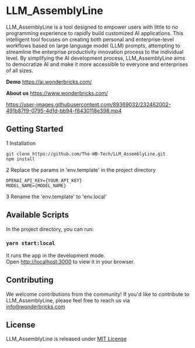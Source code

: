 # LLM_AssemblyLine

LLM_AssemblyLine is a tool designed to empower users with little to no programming experience to rapidly build customized AI applications. This intelligent tool focuses on creating both personal and enterprise-level workflows based on large language model (LLM) prompts, attempting to streamline the enterprise productivity innovation process to the individual level. By simplifying the AI development process, LLM_AssemblyLine aims to democratize AI and make it more accessible to everyone and enterprises of all sizes.

**Demo** https://ai.wonderbricks.com/

**About us** https://www.wonderbricks.com/ 


https://user-images.githubusercontent.com/89369032/232462002-491b87f9-0795-4d1d-bb94-f8430118e398.mp4



## Getting Started

1 Installation
```
git clone https://github.com/The-WB-Tech/LLM_AssemblyLine.git
npm install
```

2 Replace the params in 'env.template' in the project directory
```
OPENAI_API_KEY={YOUR_API_KEY}
MODEL_NAME={MODEL_NAME}
```

3 Rename the 'env.template' to 'env.local'
## Available Scripts

In the project directory, you can run:

### `yarn start:local`

It runs the app in the development mode.\
Open [http://localhost:3000](http://localhost:3000) to view it in your browser.

## Contributing
We welcome contributions from the community! If you'd like to contribute to LLM_AssemblyLine, please feel free to reach us via info@wonderbricks.com
## License
LLM_AssemblyLine is released under [MIT License](/LICENSE.md)
